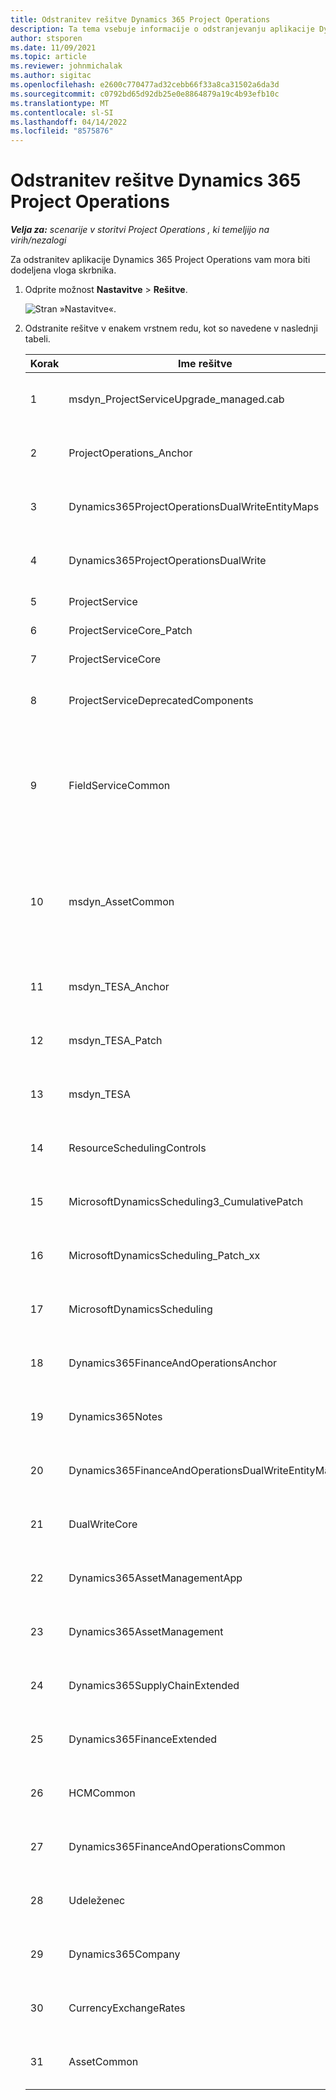 ```yaml
---
title: Odstranitev rešitve Dynamics 365 Project Operations
description: Ta tema vsebuje informacije o odstranjevanju aplikacije Dynamics 365 Project Operations.
author: stsporen
ms.date: 11/09/2021
ms.topic: article
ms.reviewer: johnmichalak
ms.author: sigitac
ms.openlocfilehash: e2600c770477ad32cebb66f33a8ca31502a6da3d
ms.sourcegitcommit: c0792bd65d92db25e0e8864879a19c4b93efb10c
ms.translationtype: MT
ms.contentlocale: sl-SI
ms.lasthandoff: 04/14/2022
ms.locfileid: "8575876"
---
```

# <a name="uninstall-dynamics-365-project-operations"></a>Odstranitev rešitve Dynamics 365 Project Operations 

_**Velja za:** scenarije v storitvi Project Operations , ki temeljijo na virih/nezalogi_

Za odstranitev aplikacije Dynamics 365 Project Operations vam mora biti dodeljena vloga skrbnika.

1. Odprite možnost **Nastavitve** > **Rešitve**.

    ![Stran »Nastavitve«.](./media/uninstall-proj-ops-solutions.png)
  
2. Odstranite rešitve v enakem vrstnem redu, kot so navedene v naslednji tabeli. 

    | Korak | Ime   rešitve                                    | Opomba                                                                                         |
    |------|----------------------------------------------------|----------------------------------------------------------------------------------------------|
    | 1 | msdyn_ProjectServiceUpgrade_managed.cab            | Če je ne najdete, preskočite to rešitev.                                                            |
    | 2 | ProjectOperations_Anchor                           | Če je ne najdete, preskočite to rešitev.                                                            |
    | 3 | Dynamics365ProjectOperationsDualWriteEntityMaps    | Če je ne najdete, preskočite to rešitev.                                                            |
    | 4 | Dynamics365ProjectOperationsDualWrite              | Če je ne najdete, preskočite to rešitev.                                                            |
    | 5 | ProjectService                                     | Ni dodatnih opomb.                                                                         |
    | 6 | ProjectServiceCore_Patch                           | Ni dodatnih opomb.                                                                         |
    | 7 | ProjectServiceCore                                 | Ni dodatnih opomb.                                                                         |
    | 8 | ProjectServiceDeprecatedComponents                 | Če je ne najdete, preskočite to rešitev.                                                            |
    | 9 | FieldServiceCommon                                 | Obvezno za dvojno pisanje z Dynamics 365 Finance ali Dynamics 365 Supply Chain Management.   |
    | 10 | msdyn_AssetCommon                                  | Obvezno za dvojno pisanje z Dynamics 365 Finance ali Dynamics 365 Supply Chain Management.   |
    | 11 | msdyn_TESA_Anchor                                  | Zahtevano za Dynamics 365 Field Service.                                                     |
    | 12 | msdyn_TESA_Patch                                   | Zahtevano za Dynamics 365 Field Service.                                                     |
    | 13 | msdyn_TESA                                         | Zahtevano za Dynamics 365 Field Service.                                                     |
    | 14 | ResourceSchedulingControls                         | Zahtevano za Dynamics 365 Field Service.                                                     |
    | 15 | MicrosoftDynamicsScheduling3_CumulativePatch       | Zahtevano za Dynamics 365 Field Service.                                                     |
    | 16 | MicrosoftDynamicsScheduling_Patch_xx               | Zahtevano za Dynamics 365 Field Service.                                                     |
    | 17 | MicrosoftDynamicsScheduling                        | Zahtevano za Dynamics 365 Field Service.                                                     |
    | 18 | Dynamics365FinanceAndOperationsAnchor              | Če je ne najdete, preskočite to rešitev.                                                            |
    | 19 | Dynamics365Notes                                   | Če je ne najdete, preskočite to rešitev.                                                            |
    | 20 | Dynamics365FinanceAndOperationsDualWriteEntityMaps | Če je ne najdete, preskočite to rešitev.                                                            |
    | 21 | DualWriteCore                                      | Če je ne najdete, preskočite to rešitev.                                                            |
    | 22 | Dynamics365AssetManagementApp                      | Če je ne najdete, preskočite to rešitev.                                                            |
    | 23 | Dynamics365AssetManagement                         | Če je ne najdete, preskočite to rešitev.                                                            |
    | 24 | Dynamics365SupplyChainExtended                     | Če je ne najdete, preskočite to rešitev.                                                            |
    | 25 | Dynamics365FinanceExtended                         | Če je ne najdete, preskočite to rešitev.                                                            |
    | 26 | HCMCommon                                          | Če je ne najdete, preskočite to rešitev.                                                            |
    | 27 | Dynamics365FinanceAndOperationsCommon              | Če je ne najdete, preskočite to rešitev.                                                            |
    | 28 | Udeleženec                                              | Če je ne najdete, preskočite to rešitev.                                                            |
    | 29 | Dynamics365Company                                 | Če je ne najdete, preskočite to rešitev.                                                            |
    | 30 | CurrencyExchangeRates                              | Če je ne najdete, preskočite to rešitev.                                                            |
    | 31 | AssetCommon                                        | Če je ne najdete, preskočite to rešitev.                                                            |
